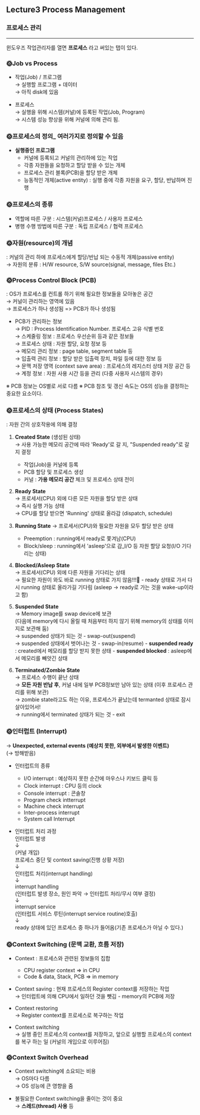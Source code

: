 ## Lecture3 Process Management

### 프로세스 관리

---

윈도우즈 작업관리자를 열면 **프로세스** 라고 써있는 탭이 있다.

### 🌞Job vs Process

- 작업(Job) / 프로그램  
  → 실행할 프로그램 + 데이터  
  → 아직 disk에 있음

- 프로세스  
  → 실행을 위해 시스템(커널)에 등록된 작업(Job, Program)  
  → 시스템 성능 향상을 위해 커널에 의해 관리 됨.

### 🌞프로세스의 정의\_ 여러가지로 정의할 수 있음

- **실행중인 프로그램**
  - 커널에 등록되고 커널의 관리하에 있는 작업
  - 각종 자원들을 요청하고 할당 받을 수 있는 개체
  - 프로세스 관리 블록(PCB)을 할당 받은 개체
  - 능동적인 개체(active entity) : 실행 중에 각종 자원을 요구, 할당, 반납하며 진행

### 🌞프로세스의 종류

- 역할에 따른 구분 : 시스템(커널)프로세스 / 사용자 프로세스
- 병행 수행 방법에 따른 구분 : 독립 프로세스 / 협력 프로세스

### 🌞자원(resource)의 개념

: 커널의 관리 하에 프로세스에게 할당/반납 되는 수동적 개체(passive entity)  
→ 자원의 분류 : H/W resource, S/W source(signal, message, files Etc.)

### 🌞Process Control Block (PCB)

: OS가 프로세스를 컨트롤 하기 위해 필요한 정보들을 모아놓은 공간  
→ 커널이 관리하는 영역에 있음  
→ 프로세스가 하나 생성됨 => PCB가 하나 생성됨

- PCB가 관리하는 정보  
  → PID : Process Identification Number. 프로세스 고유 식별 번호  
  → 스케줄링 정보 : 프로세스 우선순위 등과 같은 정보들  
  → 프로세스 상태 : 자원 할당, 요청 정보 등  
  → 메모리 관리 정보 : page table, segment table 등  
  → 입출력 관리 정보 : 할당 받은 입출력 장치, 파일 등에 대한 정보 등  
  → 문맥 저장 영역 (context save area) : 프로세스의 레지스터 상태 저장 공간 등  
  → 계정 정보 : 자원 사용 시간 등을 관리 (다중 사용자 시스템의 경우)

※ PCB 정보는 OS별로 서로 다름
※ PCB 참조 및 갱신 속도는 OS의 성능을 결정하는 중요한 요소이다.

### 🌞프로세스의 상태 (Process States)

: 자원 간의 상호작용에 의해 결정

1. **Created State** (생성된 상태)  
   → 사용 가능한 메모리 공간에 따라 'Ready'로 갈 지, "Suspended ready"로 갈 지 결정

   - 작업(Job)을 커널에 등록
   - PCB 할당 및 프로세스 생성
   - 커널 : **가용 메모리 공간** 체크 및 프로세스 상태 전이

2. **Ready State**  
   → 프로세서(CPU) 외에 다른 모든 자원을 할당 받은 상태  
   → 즉시 실행 가능 상태  
   → CPU를 할당 받으면 'Running' 상태로 올라감 (dispatch, schedule)

3. **Running State**
   → 프로세서(CPU)와 필요한 자원을 모두 할당 받은 상태

   - Preemption : running에서 ready로 쫓겨남(CPU)
   - Block/sleep : running에서 'asleep'으로 감\_I/O 등 자원 할당 요청(I/O 기다리는 상태)

4. **Blocked/Asleep State**  
   → 프로세서(CPU) 외에 다른 자원을 기다리는 상태  
   → 필요한 자원이 와도 바로 running 상태로 가지 않음!!!👹 - ready 상태로 가서 다시 running 상태로 올라가길 기다림 (asleep -> ready로 가는 것을 wake-up이라고 함)

5. **Suspended State**  
   → Memory image를 swap device에 보관  
   (다음에 memory에 다시 올릴 때 처음부터 하지 않기 위해 memory의 상태를 이미지로 보관해 둠)  
   → suspended 상태가 되는 것 - swap-out(suspend)  
   → suspended 상태에서 벗어나는 것 - swap-in(resume) - **suspended ready** : created에서 메모리를 할당 받지 못한 상태 - **suspended blocked** : asleep에서 메모리를 빼앗긴 상태

6. **Terminated/Zombie State**  
   → 프로세스 수행이 끝난 상태  
   → **모든 자원 반납 후**, 커널 내에 일부 PCB정보만 남아 있는 상태 (이후 프로세스 관리를 위해 보관)  
   → zombie state라고도 하는 이유, 프로세스가 끝났는데 termanted 상태로 잠시 살아있어서!  
   → running에서 terminated 상태가 되는 것 - exit

### 🌞인터럽트 (Interrupt)

→ **Unexpected, external events (예상치 못한, 외부에서 발생한 이벤트)**  
(→ 방해받음)

- 인터럽트의 종류

  - I/O interrupt : 예상하지 못한 순간에 마우스나 키보드 클릭 등
  - Clock interrupt : CPU 등의 clock
  - Console interrupt : 콘솔창
  - Program check intterrupt
  - Machine check interrupt
  - Inter-process interrupt
  - System call Interrupt

- 인터럽트 처리 과정  
  인터럽트 발생  
  ↓  
  (커널 개입)  
  프로세스 중단 및 context saving(진행 상황 저장)  
  ↓  
  인터럽트 처리(interrupt handling)  
  ↓  
  interrupt handling  
  (인터럽트 발생 장소, 원인 파악 → 인터럽트 처리/무시 여부 결정)  
  ↓  
  interrupt service  
  (인터럽트 서비스 루틴(interrupt service routine)호출)  
  ↓  
  ready 상태에 있던 프로세스 중 하나가 들어옴(기존 프로세스가 아닐 수 있다.)

### 🌞Context Switching (문맥 교환, 흐름 저장)

- Context : 프로세스와 관련된 정보들의 집합

  - CPU register context => in CPU
  - Code & data, Stack, PCB => in memory

- Context saving : 현재 프로세스의 Register context를 저장하는 작업  
  → 인터럽트에 의해 CPU에서 일하던 것을 뺏김 - memory의 PCB에 저장

- Context restoring  
  → Register context를 프로세스로 복구하는 작업

- Context switching  
  → 실행 중인 프로세스의 context를 저장하고, 앞으로 실행할 프로세스의 context를 복구 하는 일 (커널의 개입으로 이루어짐)

### 🌞Context Switch Overhead

- Context switching에 소요되는 비용  
  → OS마다 다름  
  → OS 성능에 큰 영향을 줌

- 불필요한 Context switching을 줄이는 것이 중요  
  → **스레드(thread) 사용** 등
